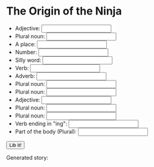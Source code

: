 # The Origin of the Ninja
<body>
    <ul>
        <li>Adjective: <input type="text" id="adj1"></li>
        <li>Plural noun: <input type="text" id="pn1"></li>
        <li>A place: <input type="text" id="place1"></li>
        <li>Number: <input type="text" id="num1"></li>
        <li>Silly word: <input type="text" id="sillwrd1"></li>
        <li>Verb: <input type="text" id="verb1"></li>
        <li>Adverb: <input type="text" id="adverb1"></li>
        <li>Plural noun: <input type="text" id="pn2"></li>
        <li>Plural noun: <input type="text" id="pn3"></li>
        <li>Adjective: <input type="text" id="adj2"></li>
        <li>Plural noun: <input type="text" id="pn4"></li>
        <li>Plural noun: <input type="text" id="pn5"></li>
        <li>Verb ending in "ing": <input type="text" id="verbing1"></li>
        <li>Part of the body (Plural): <input type="text" id="bodyprt1"></li>
    </ul>
    <button id="lib-button">Lib it!</button>
 <p>Generated story: 
    <span id="story"></span>
    </p>
    <script>
    var libButton = document.getElementById("lib-button")
    var onButtonClick function(){
        var story = document.getElementById("story")
        var adj1 = document.getElementById("adj1").value
        var pn1 = document.getElementById("pn1").value
        var place1 = document.getElementById("place1").value 
        var num1 = document.getElementById("num1").value
        var sillwrd1 = document.getElementById("sillwrd1").value
        var verb1 = document.getElementById("verb1").value
        var adverb1 = document.getElementById("adverb1").value
        var pn2 = document.getElementById("pn2").value
        var pn3 = document.getElementById("pn3").value
        var adj2 = document.getElementById("adj2").value
        var pn4 = document.getElementById("pn4").value
        var pn5 = document.getElementById("pn5").value
        var verbing1 = document.getElementById("verbing1").value
        var bodyprt1 = document.getElementById("bodyprt1").value
        story.innerHTML = "Where do ninjas come from? Their beginnings are as mysterious and as " + adj1 + " as those of any of the ancient " + pn1 + " of the 14th century. Historians claim the ninjas originated in (the) " + place1 + " around " + num1 + " year(s) ago. The word ninja comes from the Japanese word " + sillwrd1 + " which means 'to " + verb1 + adverb1 ".' Espionage was their primary job- they acted as secret " + pn2 + ", spying on the bad guys. They were hired by royalty and other powerful " + pn3 + " to discover an enemy's " + adj2 + " weaknesses. They would sneak into opposing camps to steal passwords, battle plans, or " + pn4 + ". Known for their stealth movements, ninjas avoided detection by disguising themselves as " + pn5 + " and " + verbing1 + " quietly in the shadows. When it came to dealing with ninjas, people learned to have " + bodyprt1 +  " in the back of their heads!" 
    }
    libButton.addEventListener("click", onButtonClick)
</script>
</body>
